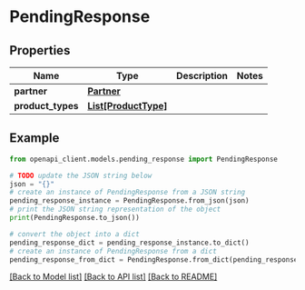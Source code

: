 # PendingResponse


## Properties

Name | Type | Description | Notes
------------ | ------------- | ------------- | -------------
**partner** | [**Partner**](Partner.md) |  | 
**product_types** | [**List[ProductType]**](ProductType.md) |  | 

## Example

```python
from openapi_client.models.pending_response import PendingResponse

# TODO update the JSON string below
json = "{}"
# create an instance of PendingResponse from a JSON string
pending_response_instance = PendingResponse.from_json(json)
# print the JSON string representation of the object
print(PendingResponse.to_json())

# convert the object into a dict
pending_response_dict = pending_response_instance.to_dict()
# create an instance of PendingResponse from a dict
pending_response_from_dict = PendingResponse.from_dict(pending_response_dict)
```
[[Back to Model list]](../README.md#documentation-for-models) [[Back to API list]](../README.md#documentation-for-api-endpoints) [[Back to README]](../README.md)


